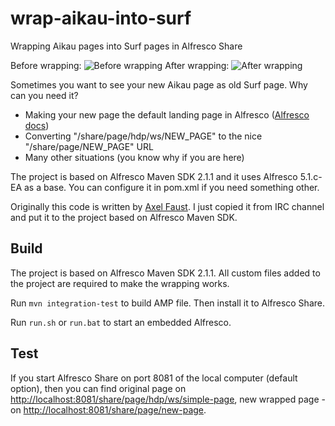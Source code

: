 # wrap-aikau-into-surf
Wrapping Aikau pages into Surf pages in Alfresco Share

Before wrapping:
![Before wrapping](http://www.itdhq.com/img/blog/2015-11-16/11.png)
After wrapping:
![After wrapping](http://www.itdhq.com/img/blog/2015-11-16/22.png)

Sometimes you want to see your new Aikau page as old Surf page. Why can you need it?
* Making your new page the default landing page in Alfresco ([Alfresco docs](http://docs.alfresco.com/5.0/tasks/dev-extensions-share-tutorials-make-default.html))
* Converting "/share/page/hdp/ws/NEW_PAGE" to the nice "/share/page/NEW_PAGE" URL
* Many other situations (you know why if you are here)

The project is based on Alfresco Maven SDK 2.1.1 and it uses Alfresco 5.1.c-EA as a base. You can configure it in pom.xml if you need something other.

Originally this code is written by [Axel Faust](https://github.com/AFaust). I just copied it from IRC channel and put it to the project based on Alfresco Maven SDK.

## Build

The project is based on Alfresco Maven SDK 2.1.1. All custom files added to the project are required to make the wrapping works.

Run `mvn integration-test` to build AMP file. Then install it to Alfresco Share.

Run `run.sh` or `run.bat` to start an embedded Alfresco.

## Test

If you start Alfresco Share on port 8081 of the local computer (default option), then you can find original page on [http://localhost:8081/share/page/hdp/ws/simple-page](http://localhost:8081/share/page/hdp/ws/simple-page), new wrapped page - on [http://localhost:8081/share/page/new-page](http://localhost:8081/share/page/new-page).

